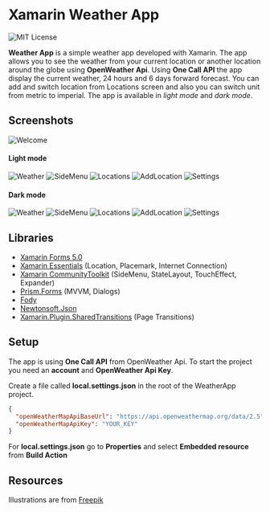 # Xamarin Weather App
![MIT License](https://img.shields.io/apm/l/atomic-design-ui.svg?)

**Weather App** is a simple weather app developed with Xamarin. The app allows you to see the weather from your current location or another location around the globe using **OpenWeather Api**. Using **One Call API** the app display the current weather, 24 hours and 6 days forward forecast. You can add and switch location from Locations screen and also you can switch unit from metric to imperial. The app is available in *light mode* and *dark mode*.

## Screenshots

![Welcome](https://github.com/[username]/[reponame]/blob/[branch]/welcome.png?raw=true)

#### Light mode

![Weather](https://github.com/[username]/[reponame]/blob/[branch]/light_weather.png?raw=true)
![SideMenu](https://github.com/[username]/[reponame]/blob/[branch]/light_sidemenu.png?raw=true)
![Locations](https://github.com/[username]/[reponame]/blob/[branch]/light_locations.png?raw=true)
![AddLocation](https://github.com/[username]/[reponame]/blob/[branch]/light_addlocation.png?raw=true)
![Settings](https://github.com/[username]/[reponame]/blob/[branch]/light_settings.png?raw=true)

#### Dark mode
![Weather](https://github.com/[username]/[reponame]/blob/[branch]/dark_weather.png?raw=true)
![SideMenu](https://github.com/[username]/[reponame]/blob/[branch]/dark_sidemenu.png?raw=true)
![Locations](https://github.com/[username]/[reponame]/blob/[branch]/dark_locations.png?raw=true)
![AddLocation](https://github.com/[username]/[reponame]/blob/[branch]/dark_addlocation.png?raw=true)
![Settings](https://github.com/[username]/[reponame]/blob/[branch]/dark_settings.png?raw=true)

## Libraries
- [Xamarin Forms 5.0](https://github.com/xamarin/Xamarin.Forms)
- [Xamarin Essentials](https://github.com/xamarin/Essentials) (Location, Placemark, Internet Connection) 
- [Xamarin CommunityToolkit](https://github.com/xamarin/XamarinCommunityToolkit) (SideMenu, StateLayout, TouchEffect, Expander)
- [Prism.Forms](https://github.com/PrismLibrary/Prism) (MVVM, Dialogs)
- [Fody](https://github.com/Fody/Fody)
- [Newtonsoft.Json](https://github.com/JamesNK/Newtonsoft.Json)
- [Xamarin.Plugin.SharedTransitions](https://github.com/GiampaoloGabba/Xamarin.Plugin.SharedTransitions) (Page Transitions)

## Setup
The app is using **One Call API** from OpenWeather Api. To start the project you need an **account** and **OpenWeather Api Key**.

Create a file called **local.settings.json** in the root of the WeatherApp project.
```json
{
  "openWeatherMapApiBaseUrl": "https://api.openweathermap.org/data/2.5",
  "openWeatherMapApiKey": "YOUR_KEY"
}
```
For **local.settings.json** go to **Properties** and select **Embedded resource** from **Build Action**

## Resources
Illustrations are from [Freepik](https://www.freepik.com/)
